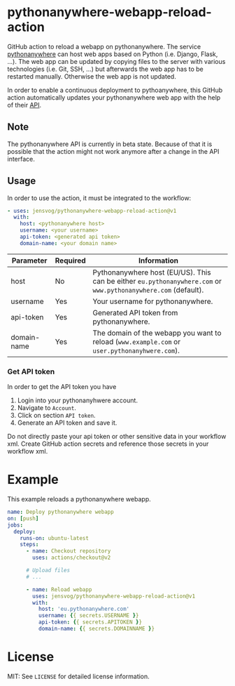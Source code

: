 # pythonanywhere-webapp-reload-action

GitHub action to reload a webapp on pythonanywhere. The service
[pythonanywhere](https://www.pythonanywhere.com) can host web apps based on
Python (i.e. Django, Flask, ...). The web app can be updated by copying files
to the server with various technologies (i.e. Git, SSH, ...) but afterwards the
web app has to be restarted manually. Otherwise the web app is not updated.

In order to enable a continuous deployment to pythoanywhere, this GitHub action
automatically updates your pythonanywhere web app with the help of their
[API](https://help.pythonanywhere.com/pages/API/).

## Note

The pythonanywhere API is currently in beta state. Because of that it is
possible that the action might not work anymore after a change in the API
interface.

## Usage

In order to use the action, it must be integrated to the workflow:

```yaml
- uses: jensvog/pythonanywhere-webapp-reload-action@v1
  with:
    host: <pythonanywhere host>
    username: <your username>
    api-token: <generated api token>
    domain-name: <your domain name>
```

| Parameter | Required | Information |
| --------  | -------- | ----------- |
| host | No | Pythonanywhere host (EU/US). This can be either `eu.pythonanywhere.com` or `www.pythonanywhere.com` (default). |
| username | Yes | Your username for pythonanywhere. |
| api-token | Yes | Generated API token from pythonanywhere. |
| domain-name | Yes | The domain of the webapp you want to reload (`www.example.com` or `user.pythonanyhwere.com`). |

### Get API token

In order to get the API token you have

1. Login into your pythonanyhwere account.
2. Navigate to `Account`.
3. Click on section `API token`.
4. Generate an API token and save it.

Do not directly paste your api token or other sensitive data in your workflow
xml. Create GitHub action secrets and reference those secrets in your workflow
xml.

# Example

This example reloads a pythonanywhere webapp.

```yaml
name: Deploy pythonanywhere webapp
on: [push]
jobs:
  deploy:
    runs-on: ubuntu-latest
    steps:
      - name: Checkout repository
        uses: actions/checkout@v2

      # Upload files
      # ...

      - name: Reload webapp
        uses: jensvog/pythonanywhere-webapp-reload-action@v1
        with:
          host: 'eu.pythonanywhere.com'
          username: {{ secrets.USERNAME }}
          api-token: {{ secrets.APITOKEN }}
          domain-name: {{ secrets.DOMAINNAME }}
```

# License

MIT: See `LICENSE` for detailed license information.
